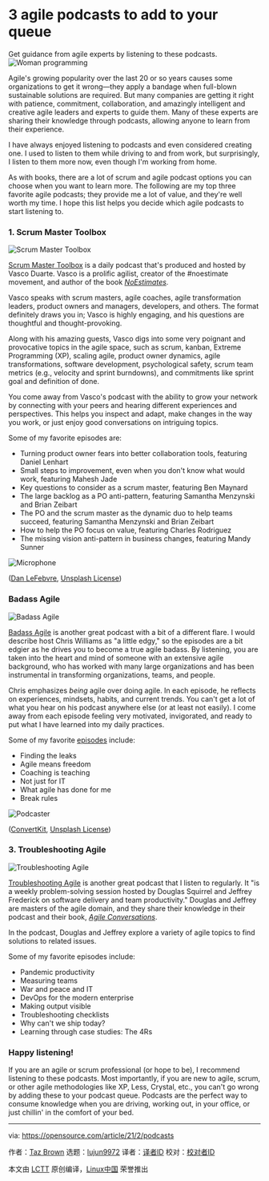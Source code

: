 [#]: collector: (lujun9972)
[#]: translator: ( )
[#]: reviewer: ( )
[#]: publisher: ( )
[#]: url: ( )
[#]: subject: (3 agile podcasts to add to your queue)
[#]: via: (https://opensource.com/article/21/2/podcasts)
[#]: author: (Taz Brown https://opensource.com/users/heronthecli)

3 agile podcasts to add to your queue
======
Get guidance from agile experts by listening to these podcasts.
![Woman programming][1]

Agile's growing popularity over the last 20 or so years causes some organizations to get it wrong—they apply a bandage when full-blown sustainable solutions are required. But many companies are getting it right with patience, commitment, collaboration, and amazingly intelligent and creative agile leaders and experts to guide them. Many of these experts are sharing their knowledge through podcasts, allowing anyone to learn from their experience.

I have always enjoyed listening to podcasts and even considered creating one. I used to listen to them while driving to and from work, but surprisingly, I listen to them more now, even though I'm working from home.

As with books, there are a lot of scrum and agile podcast options you can choose when you want to learn more. The following are my top three favorite agile podcasts; they provide me a lot of value, and they're well worth my time. I hope this list helps you decide which agile podcasts to start listening to.

### 1\. Scrum Master Toolbox

![Scrum Master Toolbox][2]

[Scrum Master Toolbox][3] is a daily podcast that's produced and hosted by Vasco Duarte. Vasco is a prolific agilist, creator of the #noestimate movement, and author of the book _[NoEstimates][4]_.

Vasco speaks with scrum masters, agile coaches, agile transformation leaders, product owners and managers, developers, and others. The format definitely draws you in; Vasco is highly engaging, and his questions are thoughtful and thought-provoking.

Along with his amazing guests, Vasco digs into some very poignant and provocative topics in the agile space, such as scrum, kanban, Extreme Programming (XP), scaling agile, product owner dynamics, agile transformations, software development, psychological safety, scrum team metrics (e.g., velocity and sprint burndowns), and commitments like sprint goal and definition of done.

You come away from Vasco's podcast with the ability to grow your network by connecting with your peers and hearing different experiences and perspectives. This helps you inspect and adapt, make changes in the way you work, or just enjoy good conversations on intriguing topics.

Some of my favorite episodes are:

  * Turning product owner fears into better collaboration tools, featuring Daniel Lenhart
  * Small steps to improvement, even when you don't know what would work, featuring Mahesh Jade
  * Key questions to consider as a scrum master, featuring Ben Maynard
  * The large backlog as a PO anti-pattern, featuring Samantha Menzynski and Brian Zeibart
  * The PO and the scrum master as the dynamic duo to help teams succeed, featuring Samantha Menzynski and Brian Zeibart
  * How to help the PO focus on value, featuring Charles Rodriguez
  * The missing vision anti-pattern in business changes, featuring Mandy Sunner



![Microphone][5]

([Dan LeFebvre][6], [Unsplash License][7])

### Badass Agile

![Badass Agile][8]

[Badass Agile][9] is another great podcast with a bit of a different flare. I would describe host Chris Williams as "a little edgy," so the episodes are a bit edgier as he drives you to become a true agile badass. By listening, you are taken into the heart and mind of someone with an extensive agile background, who has worked with many large organizations and has been instrumental in transforming organizations, teams, and people.

Chris emphasizes _being_ agile over doing agile. In each episode, he reflects on experiences, mindsets, habits, and current trends. You can't get a lot of what you hear on his podcast anywhere else (or at least not easily). I come away from each episode feeling very motivated, invigorated, and ready to put what I have learned into my daily practices.

Some of my favorite [episodes][10] include:

  * Finding the leaks
  * Agile means freedom
  * Coaching is teaching
  * Not just for IT
  * What agile has done for me
  * Break rules



![Podcaster][11]

([ConvertKit][12], [Unsplash License][7])

### 3\. Troubleshooting Agile

![Troubleshooting Agile][13]

[Troubleshooting Agile][14] is another great podcast that I listen to regularly. It "is a weekly problem-solving session hosted by Douglas Squirrel and Jeffrey Frederick on software delivery and team productivity." Douglas and Jeffrey are masters of the agile domain, and they share their knowledge in their podcast and their book, _[Agile Conversations][15]_.

In the podcast, Douglas and Jeffrey explore a variety of agile topics to find solutions to related issues.

Some of my favorite episodes include:

  * Pandemic productivity
  * Measuring teams
  * War and peace and IT
  * DevOps for the modern enterprise
  * Making output visible
  * Troubleshooting checklists
  * Why can't we ship today?
  * Learning through case studies: The 4Rs



### Happy listening!

If you are an agile or scrum professional (or hope to be), I recommend listening to these podcasts. Most importantly, if you are new to agile, scrum, or other agile methodologies like XP, Less, Crystal, etc., you can't go wrong by adding these to your podcast queue. Podcasts are the perfect way to consume knowledge when you are driving, working out, in your office, or just chillin' in the comfort of your bed.

--------------------------------------------------------------------------------

via: https://opensource.com/article/21/2/podcasts

作者：[Taz Brown][a]
选题：[lujun9972][b]
译者：[译者ID](https://github.com/译者ID)
校对：[校对者ID](https://github.com/校对者ID)

本文由 [LCTT](https://github.com/LCTT/TranslateProject) 原创编译，[Linux中国](https://linux.cn/) 荣誉推出

[a]: https://opensource.com/users/heronthecli
[b]: https://github.com/lujun9972
[1]: https://opensource.com/sites/default/files/styles/image-full-size/public/lead-images/programming-code-keyboard-laptop-music-headphones.png?itok=EQZ2WKzy (Woman programming)
[2]: https://opensource.com/sites/default/files/styles/medium/public/uploads/scrummastertoolbox_0.jpg?itok=bb2c7Rgw (Scrum Master Toolbox)
[3]: https://scrum-master-toolbox.org/
[4]: https://oikosofyseries.com/no-estimates-book-order
[5]: https://opensource.com/sites/default/files/uploads/microphone.png (Microphone)
[6]: https://unsplash.com/@danlefeb
[7]: https://unsplash.com/license
[8]: https://opensource.com/sites/default/files/styles/medium/public/uploads/badassagile.jpg?itok=Aruxkv5x (Badass Agile)
[9]: https://badassagile.com/
[10]: https://badassagile.com/the-podcast/
[11]: https://opensource.com/sites/default/files/uploads/podcaster.jpg (Podcaster)
[12]: https://unsplash.com/@convertkit
[13]: https://opensource.com/sites/default/files/styles/medium/public/uploads/troubleshootingagile.jpg?itok=LjfkMyLA (Troubleshooting Agile)
[14]: https://www.conversationaltransformation.com/troubleshooting-agile-podcast/
[15]: https://www.conversationaltransformation.com/agile-conversation-book/
